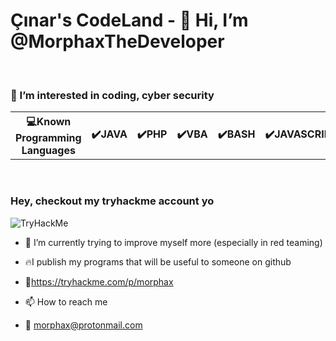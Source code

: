 
<h1>Çınar's CodeLand - 👋 Hi, I’m @MorphaxTheDeveloper</h1>

<br>

<h3>👀 I’m interested in coding, cyber security</h3>

<table>
  <th>💻Known Programming Languages</th>
  <th>✔️JAVA</th>
  <th>✔️PHP</th>
  <th>✔️VBA</th>
  <th>✔️BASH</th>
  <th>✔️JAVASCRIPT</th>
  <th>✔️HTML</th>
  <th>✔️CSS</th>  
</table>
<br>

<h3>Hey, checkout my tryhackme account yo</h3>
<img src="https://tryhackme-badges.s3.amazonaws.com/morphax.png" alt="TryHackMe">



- 🌱 I’m currently trying to improve myself more (especially in red teaming)

- 🔥I publish my programs that will be useful to someone on github 


- 🖤https://tryhackme.com/p/morphax

- 📫 How to reach me
- 📧 morphax@protonmail.com

<!---
MorphaxTheDeveloper/MorphaxTheDeveloper is a ✨ special ✨ repository because its `README.md` (this file) appears on your GitHub profile.
You can click the Preview link to take a look at your changes.
--->
